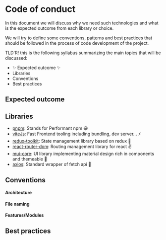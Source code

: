 
# Code of conduct
In this document we will discuss why we need such technologies and what is the expected outcome from each library or choice.

We will try to define some conventions, patterns and best practices that should be followed in the process of code development of the project.

TLD'R! this is the following syllabus summarizing the main topics that will be discussed:

- ✨ Expected outcome ✨
- Libraries
- Conventions
- Best practices

## Expected outcome

## Libraries

- [pnpm](https://pnpm.io): Stands for Performant npm 😀
- [viteJs](https://vitejs.dev/guide/): Fast Frontend tooling including bundling, dev server... ⚡
- [redux-toolkit](https://redux-toolkit.js.org/introduction/getting-started): State management library based on redux 🤙
- [react-router-dom](https://reactrouter.com/en/main): Routing management library for react ✌
- [mui-core](https://mui.com/material-ui/getting-started/overview/): UI library implementing material design rich in components and themeable 💖
- [axios](https://axios-http.com/fr/docs/intro): Standard wrapper of fetch api 🤝

## Conventions

#### Architecture
#### File naming
#### Features/Modules

## Best practices